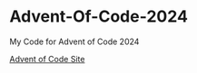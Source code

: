 # Advent-Of-Code-2024
My Code for Advent of Code 2024

[Advent of Code Site](https://adventofcode.com/2024)